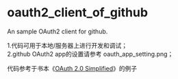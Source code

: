 # oauth2_client_of_github

An sample OAuth2 client for github.

1.代码可用于本地/服务器上进行开发和调试；  
2.github OAuth2 app的设置请参考 oauth_app_setting.png；

代码参考于书本《[OAuth 2.0 Simplified](https://oauth2simplified.com)》的例子
